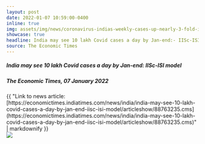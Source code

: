 ```yaml
---
layout: post
date: 2022-01-07 10:59:00-0400
inline: true
img: assets/img/news/coronavirus-indias-weekly-cases-up-nearly-3-fold-in-highest-ever-surge.jpg
showcase: true
headline: India may see 10 lakh Covid cases a day by Jan-end:- IISc-ISI model
source: The Economic Times
---
```



##### India may see 10 lakh Covid cases a day by Jan-end: IISc-ISI model
##### The Economic Times, 07 January 2022
<div>{{ "Link to news article: [https://economictimes.indiatimes.com/news/india/india-may-see-10-lakh-covid-cases-a-day-by-jan-end-iisc-isi-model/articleshow/88763235.cms](https://economictimes.indiatimes.com/news/india/india-may-see-10-lakh-covid-cases-a-day-by-jan-end-iisc-isi-model/articleshow/88763235.cms)" | markdownify }}<br><img src="{{ site.url }}{{ site.baseurl }}/assets//img/news/coronavirus-indias-weekly-cases-up-nearly-3-fold-in-highest-ever-surge.jpg"></div>
